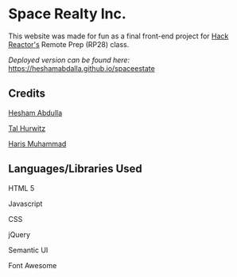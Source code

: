 # Space Realty Inc.
This website was made for fun as a final front-end project for [Hack Reactor's](https://github.com/hackreactor) Remote Prep (RP28) class.

*Deployed version can be found here:* https://heshamabdalla.github.io/spaceestate

## Credits
[Hesham Abdulla](https://github.com/HeshamAbdalla/)

[Tal Hurwitz](https://github.com/thurwitz/)

[Haris Muhammad](https://github.com/harismh/)

## Languages/Libraries Used
HTML 5

Javascript

CSS

jQuery

Semantic UI

Font Awesome
